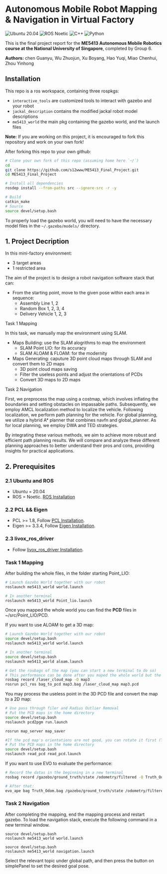 # Autonomous Mobile Robot Mapping & Navigation in Virtual Factory

![Ubuntu 20.04](https://img.shields.io/badge/OS-Ubuntu_20.04-informational?style=flat&logo=ubuntu&logoColor=white&color=2bbc8a)
![ROS Noetic](https://img.shields.io/badge/Tools-ROS_Noetic-informational?style=flat&logo=ROS&logoColor=white&color=2bbc8a)
![C++](https://img.shields.io/badge/Code-C++-informational?style=flat&logo=c%2B%2B&logoColor=white&color=2bbc8a)
![Python](https://img.shields.io/badge/Code-Python-informational?style=flat&logo=Python&logoColor=white&color=2bbc8a)

This is the final project report for the **ME5413 Autonomous Mobile Robotics course at the National University of Singapore**, completed by Group 6.

**Authors:**   chen Guanyu, Wu Zhuojun, Xu Boyang, Hao Yuqi, Miao Chenhui, Zhou Yinhong


<h2 id="1"> Installation</h2>

This repo is a ros workspace, containing three rospkgs:
* `interactive_tools` are customized tools to interact with gazebo and your robot
* `jackal_description` contains the modified jackal robot model descriptions
* `me5413_world` the main pkg containing the gazebo world, and the launch files

**Note:** If you are working on this project, it is encouraged to fork this repository and work on your own fork!

After forking this repo to your own github:

```bash
# Clone your own fork of this repo (assuming home here `~/`)
cd
git clone https://github.com/s12www/ME5413_Final_Project.git
cd ME5413_Final_Project

# Install all dependencies
rosdep install --from-paths src --ignore-src -r -y

# Build
catkin_make
# Source
source devel/setup.bash
```

To properly load the gazebo world, you will need to have the necessary model files in the `~/.gazebo/models/` directory.

<h2 id="1"> 1. Project Decription</h2>

In this mini-factory environment:
* 3 target areas
* 1 restricted area

The aim of the project is to design a robot navigation software stack that can:
* From the starting point, move to the given pose within each area in sequence:
  * Assembly Line 1, 2
  * Random Box 1, 2, 3, 4
  * Delivery Vehicle 1, 2, 3

Task 1 Mapping

In this task, we manually map the environment using SLAM.
* Maps Building: use the SLAM alogrithms to map the environment
  * SLAM Point LIO: for its accuracy 
  * SLAM ALOAM & FLOAM: for the modernity 
* Maps Generating: caputure 3D point cloud maps through SLAM and convert them to 2D maps
  * 3D point cloud maps saving
  * Filter the useless points and adjust the orientations of PCDs
  * Convert 3D maps to 2D maps
 
Task 2 Navigation

First, we preprocess the map using a costmap, which involves inflating the boundaries and setting obstacles on impassable paths. Subsequently, we employ AMCL localization method to localize the vehicle. Following localization, we perform path planning for the vehicle. For global planning, we utilize a hybrid A* planner that combines navfn and global_planner. As for local planning, we employ DWA and TED strategies.

By integrating these various methods, we aim to achieve more robust and efficient path planning results. We will compare and analyze these different planning approaches to better understand their pros and cons, providing insights for practical applications.
  

<h2 id="2"> 2. Prerequisites</h2>

### 2.1 **Ubuntu** and **ROS**
* Ubuntu = 20.04
* ROS    = Noetic. [ROS Installation](http://wiki.ros.org/ROS/Installation)

### 2.2 **PCL && Eigen**
* PCL    >= 1.8,   Follow [PCL Installation](http://www.pointclouds.org/downloads/linux.html).
* Eigen  >= 3.3.4, Follow [Eigen Installation](http://eigen.tuxfamily.org/index.php?title=Main_Page).

### 2.3 **livox_ros_driver**
* Follow [livox_ros_driver Installation](https://github.com/Livox-SDK/livox_ros_driver).



### Task 1 Mapping
After building the whole files, in the folder starting Point_LIO:
```bash
# Launch Gazebo World together with our robot
roslaunch me5413_world world.launch

# In another terminal
roslaunch me5413_world Point_lio.launch
```
Once you mapped the whole world you can find the **PCD** files in ~/src/Point_LIO/PCD.

If you want to use ALOAM to get a 3D map:
```bash
# Launch Gazebo World together with our robot
source devel/setup.bash
roslaunch me5413_world world.launch

# In another terminal
source devel/setup.bash
roslaunch me5413_world aloam.launch

# Get the rosbags of the map (you can start a new terminal to do so)
# This performance can be done after you maped the whole world but the terminal does not be closed
rosbag record /laser_cloud_map -O map3
rosrun pcl_ros bag_to_pcd map3.bag /laser_cloud_map map3.pcd
```

You may process the useless point in the 3D PCD file and convert the map to a 2D map:
```bash
# Use pass through filer and Radius Outlier Removal
# Put the PCD maps in the home directory
source devel/setup.bash
roslaunch pcd2pgm run.launch

rosrun map_server map_saver

#If the pcd map's orientations are not good, you can rotate it first (This script also has the function to filter the point)
# Put the PCD maps in the home directory
source devel/setup.bash
roslaunch read_pcd read_pcd.launch 
```
If you want to use EVO to evaluate the performance:
```bash
# Record the datas in the beginning in a new terminal
rosbag record /gazebo/ground_truth/state /odometry/filtered -O Truth_Odom.bag

# After that:
evo_ape bag Truth_Odom.bag /gazebo/ground_truth/state /odometry/filtered -r full -va --plot --plot_mode xy
```
### Task 2 Navigation

After completing the mapping, end the mapping process and restart gazebo. To load the navigation stack, execute the following command in a new terminal window.
```
source devel/setup.bash
roslaunch me5413_world world.launch

source devel/setup.bash
roslaunch me5413_world navigation.launch
```
Select the relevant topic under global path, and then press the button on simplePanel to set the desired goal pose.

